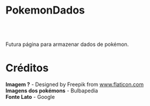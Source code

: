 # PokemonDados
<br>
<br>

Futura página para armazenar dados de pokémon.


# Créditos

**Imagem ?** - Designed by Freepik from www.flaticon.com
<br>
**Imagens dos pokémons** - Bulbapedia
<br>
**Fonte Lato** - Google